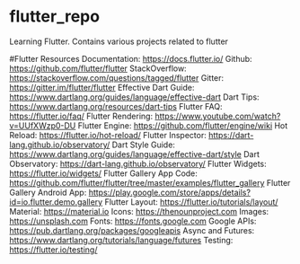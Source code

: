 # flutter_repo

Learning Flutter. Contains various projects related to flutter

#Flutter Resources
Documentation: https://docs.flutter.io/
Github: https://github.com/flutter/flutter
StackOverflow: https://stackoverflow.com/questions/tagged/flutter
Gitter: https://gitter.im/flutter/flutter
Effective Dart Guide: https://www.dartlang.org/guides/language/effective-dart
Dart Tips: https://www.dartlang.org/resources/dart-tips
Flutter FAQ: https://flutter.io/faq/
Flutter Rendering: https://www.youtube.com/watch?v=UUfXWzp0-DU
Flutter Engine: https://github.com/flutter/engine/wiki
Hot Reload: https://flutter.io/hot-reload/
Flutter Inspector: https://dart-lang.github.io/observatory/
Dart Style Guide: https://www.dartlang.org/guides/language/effective-dart/style
Dart Observatory: https://dart-lang.github.io/observatory/
Flutter Widgets: https://flutter.io/widgets/
Flutter Gallery App Code: https://github.com/flutter/flutter/tree/master/examples/flutter_gallery
Flutter Gallery Android App: https://play.google.com/store/apps/details?id=io.flutter.demo.gallery
Flutter Layout: https://flutter.io/tutorials/layout/
Material: https://material.io
Icons: https://thenounproject.com
Images: https://unsplash.com
Fonts: https://fonts.google.com
Google APIs: https://pub.dartlang.org/packages/googleapis
Async and Futures: https://www.dartlang.org/tutorials/language/futures
Testing: https://flutter.io/testing/
